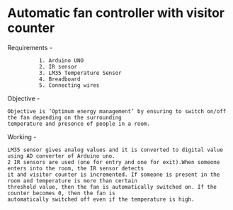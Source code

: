 # Automatic fan controller with visitor counter 

Requirements - 

              1. Arduino UNO
              2. IR sensor 
              3. LM35 Temperature Sensor
              4. Breadboard
              5. Connecting wires
              
Objective - 

    Objective is ‘Optimum energy management’ by ensuring to switch on/off the fan depending on the surrounding
    temperature and presence of people in a room.

Working -
  
    LM35 sensor gives analog values and it is converted to digital value using AD converter of Arduino uno. 
    2 IR sensors are used (one for entry and one for exit).When someone enters into the room, the IR sensor detects
    it and visitor counter is incremented. If someone is present in the room and temperature is more than certain 
    threshold value, then the fan is automatically switched on. If the counter becomes 0, then the fan is 
    automatically switched off even if the temperature is high.
